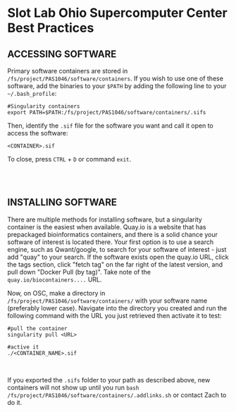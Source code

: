 # Slot Lab Ohio Supercomputer Center Best Practices
## ACCESSING SOFTWARE
Primary software containers are stored in `/fs/project/PAS1046/software/containers`. If you wish to use one of these software, add the binaries to your `$PATH` by adding the following line to your `~/.bash_profile`:

```
#Singularity containers
export PATH=$PATH:/fs/project/PAS1046/software/containers/.sifs
```

Then, identify the `.sif` file for the software you want and call it open to access the software:

```
<CONTAINER>.sif
```

To close, press `CTRL` + `D` or command `exit`.


<br /><br />

## INSTALLING SOFTWARE
 
There are multiple methods for installing software, but a singularity container is the easiest when available. Quay.io is a website that has prepackaged bioinformatics containers, and there is a solid chance your software of interest is located there. Your first option is to use a search engine, such as Qwant/google, to search for your software of interest - just add "quay" to your search. If the software exists open the quay.io URL, click the tags section, click "fetch tag" on the far right of the latest version, and pull down "Docker Pull (by tag)". Take note of the `quay.io/biocontainers....` URL.

Now, on OSC, make a directory in `/fs/project/PAS1046/software/containers/` with your software name (preferably lower case). Navigate into the directory you created and run the following command with the URL you just retrieved then activate it to test:

```
#pull the container
singularity pull <URL>

#active it
./<CONTAINER_NAME>.sif
```

<br />

If you exported the `.sifs` folder to your path as described above, new containers will not show up until you run `bash /fs/project/PAS1046/software/containers/.addlinks.sh` or contact Zach to do it.
